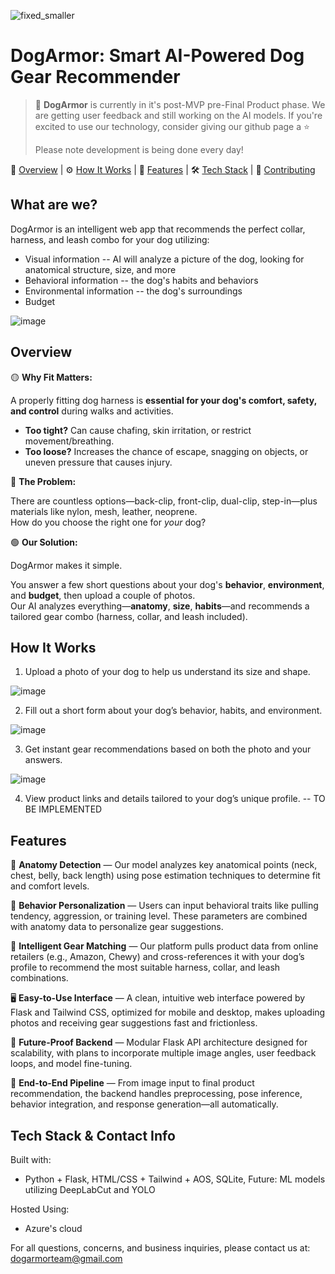 
![fixed_smaller](https://github.com/user-attachments/assets/48a7ae47-bda4-47b8-bd6f-a3cb5bc0e0b0)

# DogArmor: Smart AI-Powered Dog Gear Recommender

> 🐶 **DogArmor** is currently in it's post-MVP pre-Final Product phase. We are getting user feedback and still working on the AI models. If you're excited to use our technology, consider giving our github page a ⭐
>  
> Please note development is being done every day!

🚀 [Overview](#overview) | ⚙️ [How It Works](#how-it-works) | 🧠 [Features](#features) | 🛠️ [Tech Stack](#tech-stack-and-contact-info) | 🤝 [Contributing](CONTRIBUTING.md)

## What are we?

DogArmor is an intelligent web app that recommends the perfect collar, harness, and leash combo for your dog utilizing:
* Visual information -- AI will analyze a picture of the dog, looking for anatomical structure, size, and more
* Behavioral information -- the dog's habits and behaviors 
* Environmental information -- the dog's surroundings 
* Budget 

![image](https://github.com/user-attachments/assets/363b32ba-6898-4cee-a972-f00fb6c836eb)

## Overview

🟡 **Why Fit Matters:** 

A properly fitting dog harness is **essential for your dog's comfort, safety, and control** during walks and activities.

- **Too tight?** Can cause chafing, skin irritation, or restrict movement/breathing.
- **Too loose?** Increases the chance of escape, snagging on objects, or uneven pressure that causes injury.

🔴 **The Problem:**

There are countless options—back-clip, front-clip, dual-clip, step-in—plus materials like nylon, mesh, leather, neoprene.  
How do you choose the right one for *your* dog?

🟢 **Our Solution:**

DogArmor makes it simple.

You answer a few short questions about your dog's **behavior**, **environment**, and **budget**, then upload a couple of photos.  
Our AI analyzes everything—**anatomy**, **size**, **habits**—and recommends a tailored gear combo (harness, collar, and leash included).

## How It Works

1. Upload a photo of your dog to help us understand its size and shape.

![image](https://github.com/user-attachments/assets/8e260bf3-4c46-4479-bd08-382571174ab6)

2. Fill out a short form about your dog’s behavior, habits, and environment.

![image](https://github.com/user-attachments/assets/8ad609fb-4154-4b1c-9076-510db72d39fc)

3. Get instant gear recommendations based on both the photo and your answers.

![image](https://github.com/user-attachments/assets/0ab8d5ad-1b31-4c54-acc7-8332b0651d2a)

4. View product links and details tailored to your dog’s unique profile. -- TO BE IMPLEMENTED 

## Features

🐾 **Anatomy Detection** — Our model analyzes key anatomical points (neck, chest, belly, back length) using pose estimation techniques to determine fit and comfort levels.

🎯 **Behavior Personalization** — Users can input behavioral traits like pulling tendency, aggression, or training level. These parameters are combined with anatomy data to personalize gear suggestions.

🛒 **Intelligent Gear Matching** — Our platform pulls product data from online retailers (e.g., Amazon, Chewy) and cross-references it with your dog’s profile to recommend the most suitable harness, collar, and leash combinations.

🖥️ **Easy-to-Use Interface** — A clean, intuitive web interface powered by Flask and Tailwind CSS, optimized for mobile and desktop, makes uploading photos and receiving gear suggestions fast and frictionless.

🧩 **Future-Proof Backend** — Modular Flask API architecture designed for scalability, with plans to incorporate multiple image angles, user feedback loops, and model fine-tuning.

🔄 **End-to-End Pipeline** — From image input to final product recommendation, the backend handles preprocessing, pose inference, behavior integration, and response generation—all automatically.

## Tech Stack & Contact Info

Built with:
- Python + Flask, HTML/CSS + Tailwind + AOS, SQLite, Future: ML models utilizing DeepLabCut and YOLO 
  
Hosted Using:
- Azure's cloud
  
For all questions, concerns, and business inquiries, please contact us at: dogarmorteam@gmail.com


